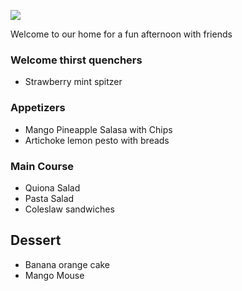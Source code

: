 
![](https://encounterchurchpa.org/wp-content/uploads/2018/06/SummerHangouts.jpeg)

Welcome to our home for a fun afternoon with friends

### Welcome thirst quenchers

- Strawberry mint spitzer

### Appetizers
 
- Mango Pineapple Salasa with Chips
- Artichoke lemon pesto with breads

### Main Course 

- Quiona Salad
- Pasta Salad
- Coleslaw sandwiches

## Dessert

- Banana orange cake 
- Mango Mouse 
